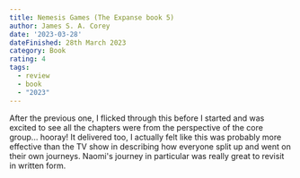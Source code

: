 ```yaml
---
title: Nemesis Games (The Expanse book 5)
author: James S. A. Corey
date: '2023-03-28'
dateFinished: 28th March 2023
category: Book
rating: 4
tags:
  - review
  - book
  - "2023"
---
```


After the previous one, I flicked through this before I started and was excited to see all the chapters were from the perspective of the core group... hooray! It delivered too, I actually felt like this was probably more effective than the TV show in describing how everyone split up and went on their own journeys. Naomi's journey in particular was really great to revisit in written form.